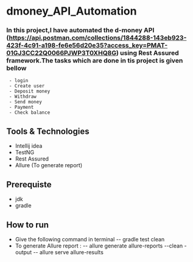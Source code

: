 # dmoney_API_Automation
### In this project,I have automated the d-money API (https://api.postman.com/collections/1844288-143eb923-423f-4c91-a198-fe6e56d20e35?access_key=PMAT-01GJ3CC22Q0066PJWP3T0XHQ8G) using Rest Assured framework.The tasks which are done in tis project is given bellow
     - login
     - Create user
     - Deposit money 
     - Withdraw
     - Send money
     - Payment
     - Check balance
## Tools & Technologies
- Intellij idea
- TestNG
- Rest Assured
- Allure (To generate report)
## Prerequiste
- jdk
- gradle
## How to run
- Give the following command in terminal
  -- gradle test clean
- To generate Allure report :
   -- allure generate allure-reports --clean -output
   -- allure serve allure-results
